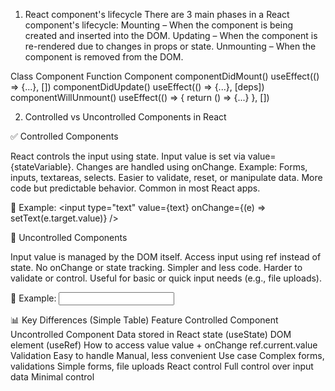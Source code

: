 1. React component's lifecycle
There are 3 main phases in a React component's lifecycle:
Mounting – When the component is being created and inserted into the DOM.
Updating – When the component is re-rendered due to changes in props or state.
Unmounting – When the component is removed from the DOM.

Class Component	Function Component
componentDidMount()	useEffect(() => {...}, [])
componentDidUpdate()	useEffect(() => {...}, [deps])
componentWillUnmount()	useEffect(() => { return () => {...} }, [])


2. Controlled vs Uncontrolled Components in React

✅ Controlled Components

React controls the input using state.
Input value is set via value={stateVariable}.
Changes are handled using onChange.
Example: Forms, inputs, textareas, selects.
Easier to validate, reset, or manipulate data.
More code but predictable behavior.
Common in most React apps.

🔹 Example:
<input
  type="text"
  value={text}
  onChange={(e) => setText(e.target.value)}
/>

🚫 Uncontrolled Components

Input value is managed by the DOM itself.
Access input using ref instead of state.
No onChange or state tracking.
Simpler and less code.
Harder to validate or control.
Useful for basic or quick input needs (e.g., file uploads).

🔹 Example:
<input type="text" ref={inputRef} />

📊 Key Differences (Simple Table)
Feature	            Controlled Component	      Uncontrolled Component
Data stored in	    React state (useState)	      DOM element (useRef)
How to access value	value + onChange	          ref.current.value
Validation	        Easy to handle	              Manual, less convenient
Use case	        Complex forms, validations	  Simple forms, file uploads
React control	    Full control over input data  Minimal control